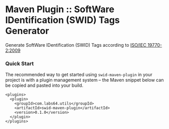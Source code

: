 # Maven Plugin :: SoftWare IDentification (SWID) Tags Generator

Generate SoftWare IDentification (SWID) Tags according to [ISO/IEC 19770-2:2009](http://www.iso.org/iso/home/store/catalogue_tc/catalogue_detail.htm?csnumber=53670)

### Quick Start

The recommended way to get started using `swid-maven-plugin` in your project is with a plugin management system – the Maven snippet below can be copied and pasted into your build.

```
<plugins>
  <plugin>
    <groupId>com.labs64.utils</groupId>
    <artifactId>swid-maven-plugin</artifactId>
    <version>0.1.0</version>
  </plugin>
</plugins>
```
